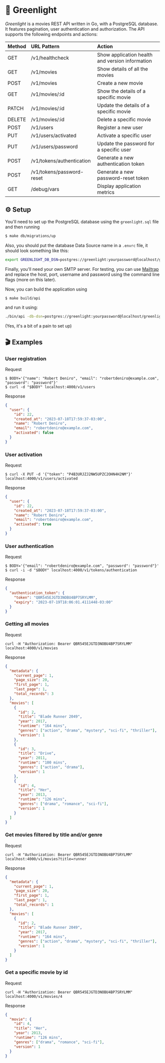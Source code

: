 # 🍿 Greenlight

_Greenlight_ is a movies REST API written in Go, with a PostgreSQL database. It features pagination, user authentication and authorization. The API supports the following endpoints and actions:

| Method | URL Pattern               | Action                                          |
| :----- | :------------------------ | :---------------------------------------------- |
| GET    | /v1/healthcheck           | Show application health and version information |
| GET    | /v1/movies                | Show details of all the movies                  |
| POST   | /v1/movies                | Create a new movie                              |
| GET    | /v1/movies/:id            | Show the details of a specific movie            |
| PATCH  | /v1/movies/:id            | Update the details of a specific movie          |
| DELETE | /v1/movies/:id            | Delete a specific movie                         |
| POST   | /v1/users                 | Register a new user                             |
| PUT    | /v1/users/activated       | Activate a specific user                        |
| PUT    | /v1/users/password        | Update the password for a specific user         |
| POST   | /v1/tokens/authentication | Generate a new authentication token             |
| POST   | /v1/tokens/password-reset | Generate a new password-reset token             |
| GET    | /debug/vars               | Display application metrics                     |

## ⚙️ Setup

You'll need to set up the PostgreSQL database using the `greenlight.sql` file and then running

```bash
$ make db/migrations/up
```

Also, you should put the database Data Source name in a `.envrc` file, it should look something like this:

```bash
export GREENLIGHT_DB_DSN=postgres://greenlight:yourpassword@localhost/greenlight?sslmode=disable
```

Finally, you'll need your own SMTP server. For testing, you can use [Mailtrap](https://mailtrap.io/) and replace the host, port, username and password using the command line flags (more on this later).

Now, you can build the application using

```bash
$ make build/api
```

and run it using:

```bash
./bin/api -db-dsn=postgres://greenlight:yourpassword@localhost/greenlight?sslmode=disable -smtp-host=yourhost -smtp-port=yourport -smtp-username=yoursmtpusername -smtp-password=yoursmtppassword
```

(Yes, it's a bit of a pain to set up)

## 🎬 Examples

### User registration

Request

```
$ BODY='{"name": "Robert Deniro", "email": "robertdeniro@example.com", "password": "password"}'
$ curl -d "$BODY" localhost:4000/v1/users
```

Response

```json
{
  "user": {
    "id": 22,
    "created_at": "2023-07-18T17:59:37-03:00",
    "name": "Robert Deniro",
    "email": "robertdeniro@example.com",
    "activated": false
  }
}
```

### User activation

Request

```
$ curl -X PUT -d '{"token": "P4B3URJZJ2NW5UPZC2OHN4H2NM"}' localhost:4000/v1/users/activated
```

Response

```json
{
  "user": {
    "id": 22,
    "created_at": "2023-07-18T17:59:37-03:00",
    "name": "Robert Deniro",
    "email": "robertdeniro@example.com",
    "activated": true
  }
}
```

### User authentication

Request

```
$ BODY='{"email": "robertdeniro@example.com", "password": "password"}'
$ curl -i -d "$BODY" localhost:4000/v1/tokens/authentication
```

Response

```json
{
  "authentication_token": {
    "token": "QBR545EJGTD3NOBU4BP7SRYLMM",
    "expiry": "2023-07-19T18:06:01.4111448-03:00"
  }
}
```

### Getting all movies

Request

```
curl -H "Authorization: Bearer QBR545EJGTD3NOBU4BP7SRYLMM" localhost:4000/v1/movies
```

Response

```json
{
  "metadata": {
    "current_page": 1,
    "page_size": 20,
    "first_page": 1,
    "last_page": 1,
    "total_records": 3
  },
  "movies": [
    {
      "id": 2,
      "title": "Blade Runner 2049",
      "year": 2017,
      "runtime": "164 mins",
      "genres": ["action", "drama", "mystery", "sci-fi", "thriller"],
      "version": 1
    },
    {
      "id": 3,
      "title": "Drive",
      "year": 2011,
      "runtime": "100 mins",
      "genres": ["action", "drama"],
      "version": 1
    },
    {
      "id": 4,
      "title": "Her",
      "year": 2013,
      "runtime": "126 mins",
      "genres": ["drama", "romance", "sci-fi"],
      "version": 1
    }
  ]
}
```

### Get movies filtered by title and/or genre

Request

```
curl -H "Authorization: Bearer QBR545EJGTD3NOBU4BP7SRYLMM" localhost:4000/v1/movies?title=runner
```

Response

```json
{
  "metadata": {
    "current_page": 1,
    "page_size": 20,
    "first_page": 1,
    "last_page": 1,
    "total_records": 1
  },
  "movies": [
    {
      "id": 2,
      "title": "Blade Runner 2049",
      "year": 2017,
      "runtime": "164 mins",
      "genres": ["action", "drama", "mystery", "sci-fi", "thriller"],
      "version": 1
    }
  ]
}
```

### Get a specific movie by id

Request

```
curl -H "Authorization: Bearer QBR545EJGTD3NOBU4BP7SRYLMM" localhost:4000/v1/movies/4
```

Response

```json
{
  "movie": {
    "id": 4,
    "title": "Her",
    "year": 2013,
    "runtime": "126 mins",
    "genres": ["drama", "romance", "sci-fi"],
    "version": 1
  }
}
```
